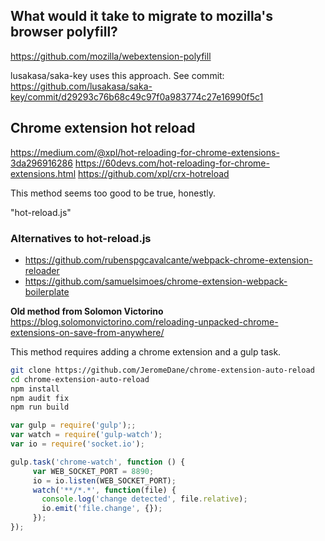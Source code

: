 
## What would it take to migrate to mozilla's browser polyfill?
  https://github.com/mozilla/webextension-polyfill

  lusakasa/saka-key uses this approach. See commit:
  https://github.com/lusakasa/saka-key/commit/d29293c76b68c49c97f0a983774c27e16990f5c1


## Chrome extension hot reload
  https://medium.com/@xpl/hot-reloading-for-chrome-extensions-3da296916286
  https://60devs.com/hot-reloading-for-chrome-extensions.html
  https://github.com/xpl/crx-hotreload

  This method seems too good to be true, honestly.

  "hot-reload.js"


### Alternatives to hot-reload.js
  - https://github.com/rubenspgcavalcante/webpack-chrome-extension-reloader
  - https://github.com/samuelsimoes/chrome-extension-webpack-boilerplate


  **Old method from Solomon Victorino**
  https://blog.solomonvictorino.com/reloading-unpacked-chrome-extensions-on-save-from-anywhere/

  This method requires adding a chrome extension and a gulp task.

  ```sh
  git clone https://github.com/JeromeDane/chrome-extension-auto-reload
  cd chrome-extension-auto-reload
  npm install
  npm audit fix
  npm run build
  ```

  ```javascript
  var gulp = require('gulp');;
  var watch = require('gulp-watch');
  var io = require('socket.io');

  gulp.task('chrome-watch', function () {
       var WEB_SOCKET_PORT = 8890;
       io = io.listen(WEB_SOCKET_PORT);
       watch('**/*.*', function(file) {
         console.log('change detected', file.relative);
         io.emit('file.change', {});
       });
  });
  ```
